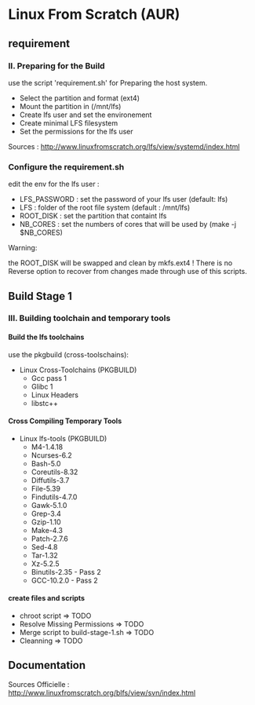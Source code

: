 # Linux From Scratch (AUR)

## requirement

### II. Preparing for the Build

use the script 'requirement.sh' for Preparing the host system.

  - Select the partition and format (ext4)
  - Mount the partition in (/mnt/lfs)
  - Create lfs user and set the environement
  - Create minimal LFS filesystem
  - Set the permissions for the lfs user

Sources : http://www.linuxfromscratch.org/lfs/view/systemd/index.html

### Configure the requirement.sh

edit the env for the lfs user :

  - LFS_PASSWORD : set the password of your lfs user (default: lfs)
  - LFS : folder of the root file system (default : /mnt/lfs)
  - ROOT_DISK : set the partition that containt lfs
  - NB_CORES : set the numbers of cores that will be used by (make -j $NB_CORES) 

Warning:

the ROOT_DISK will be swapped and clean by mkfs.ext4 ! There is no Reverse option to recover from changes made through use of this scripts.

## Build Stage 1

### III. Building toolchain and temporary tools

#### Build the lfs toolchains

use the pkgbuild (cross-toolschains):

  - Linux Cross-Toolchains (PKGBUILD)
    - Gcc pass 1
    - Glibc 1
    - Linux Headers
    - libstc++

#### Cross Compiling Temporary Tools

  - Linux lfs-tools (PKGBUILD)
    - M4-1.4.18
    - Ncurses-6.2
    - Bash-5.0
    - Coreutils-8.32
    - Diffutils-3.7
    - File-5.39
    - Findutils-4.7.0
    - Gawk-5.1.0
    - Grep-3.4
    - Gzip-1.10
    - Make-4.3
    - Patch-2.7.6
    - Sed-4.8
    - Tar-1.32
    - Xz-5.2.5
    - Binutils-2.35 - Pass 2
    - GCC-10.2.0 - Pass 2

#### create files and scripts

  - chroot script => TODO
  - Resolve Missing Permissions => TODO
  - Merge script to build-stage-1.sh => TODO
  - Cleanning => TODO

## Documentation

Sources Officielle : http://www.linuxfromscratch.org/blfs/view/svn/index.html

